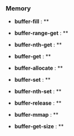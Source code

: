 ### Memory

- **buffer-fill** : **

- **buffer-range-get** : **

- **buffer-nth-get** : **

- **buffer-get** : **

- **buffer-allocate** : **

- **buffer-set** : **

- **buffer-nth-set** : **

- **buffer-release** : **

- **buffer-mmap** : **

- **buffer-get-size** : **


